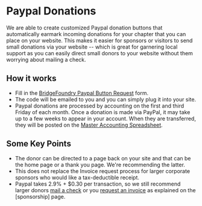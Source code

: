 # Paypal Donations

We are able to create customized Paypal donation buttons that automatically earmark incoming donations for your chapter that you can place on your website. This makes it easier for sponsors or visitors to send small donations via your website -- which is great for garnering local support as you can easily direct small donors to your website without them worrying about mailing a check.

## How it works
- Fill in the [BridgeFoundry Paypal Button Request](https://docs.google.com/forms/d/1-KJP3EQeTZWbJX7NLZGF8nOAiCj04UHaPhRlrmCgexk/viewform) form.
- The code will be emailed to you and you can simply plug it into your site.
- Paypal donations are processed by accounting on the first and third Friday of each month. Once a donation is made via PayPal, it may take up to a few weeks to appear in your account. When they are transferred, they will be posted on the [Master Accounting Spreadsheet](../monitoring-your-funds.md).

## Some Key Points
- The donor can be directed to a page back on your site and that can be the home page or a thank you page. We're recommending the latter.
- This does not replace the Invoice request process for larger corporate sponsors who would like a tax-deductible receipt.
- Paypal takes 2.9% + $0.30 per transaction, so we still recommend larger donors [mail a check](submit-payment.md) or you [request an invoice](request-invoice.md) as explained on the [sponsorship] page.
